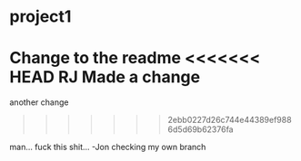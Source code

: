 # project1

Change to the readme
<<<<<<< HEAD
RJ Made a change
=======

another change
>>>>>>> 2ebb0227d26c744e44389ef9886d5d69b62376fa

man... fuck this shit... -Jon
 checking my own branch
